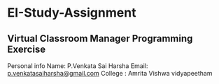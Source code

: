 # EI-Study-Assignment
## Virtual Classroom Manager Programming Exercise

Personal info
Name: P.Venkata Sai Harsha
Email: p.venkatasaiharsha@gmail.com
College : Amrita Vishwa vidyapeetham
